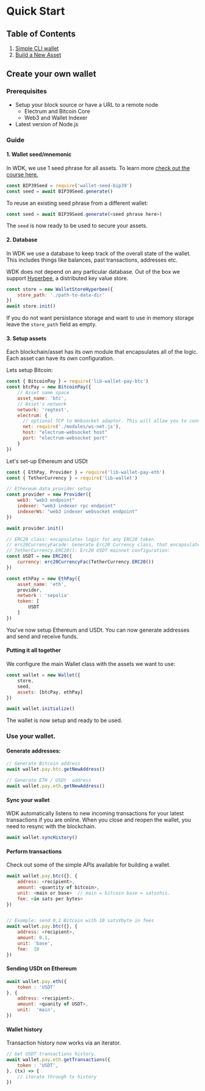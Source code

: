 
# Quick Start


## Table of Contents
1. [Simple CLI wallet](#create-your-own-wallet)
2. [Build a New Asset](./new-asset.md)

## Create your own wallet

### Prerequisites
- Setup your block source or have a URL to a remote node
    - Electrum and Bitcoin Core
    - Web3 and Wallet Indexer
- Latest version of Node.js

### Guide

#### 1. Wallet seed/mnemonic
In WDK, we use 1 seed phrase for all assets. To learn more [check out the course here.](https://planb.network/en/courses/cyp201)


```javascript
const BIP39Seed = require('wallet-seed-bip39')
const seed = await BIP39Seed.generate()
```

To reuse an existing seed phrase from a different wallet:
```javascript
const seed = await BIP39Seed.generate(<seed phrase here>)
```

The `seed` is now ready to be used to secure your assets.

#### 2. Database

In WDK we use a database to keep track of the overall state of the wallet. This includes things like balances, past transactions, addresses etc.

WDK does not depend on any particular database. Out of the box we support [Hyperbee](https://github.com/holepunchto/hyperbee), a distributed key value store.

```javascript
const store = new WalletStoreHyperbee({
    store_path: './path-to-data-dir'
})
await store.init()
```

If you do not want persistance storage and want to use in memory storage leave the `store_path` field as empty.

#### 3. Setup assets
Each blockchain/asset has its own module that encapsulates all of the logic. Each asset can have its own configuration.


Lets setup Bitcoin:
```javascript
const { BitcoinPay } = require('lib-wallet-pay-btc')
const btcPay = new BitcoinPay({
    // Asset name space
    asset_name: 'btc',
    // Asset's network
    network: 'regtest',
    electrum: {
      // optional TCP to Websocket adaptor. This will allow you to connect to a websocket electrum node
      net: require('./modules/ws-net.js'),
      host: "electrum-websocket host"
      port: "electrum-websocket port"
    }
})

```

Let's set-up Ethereum and USDt
```javascript
const { EthPay, Provider } = require('lib-wallet-pay-eth')
const { TetherCurrency } = require('lib-wallet')

// Ethereum data provider setup
const provider = new Provider({
    web3: "web3 endpoint" 
    indexer: "web3 indexer rpc endpoint"
    indexerWs: "web3 indexer websocket endpoint"
})

await provider.init()

// ERC20 class: encapsulates logic for any ERC20 token
// erc20CurrencyFacade: Generate Erc20 Currency class, that encapsulates params like contract address for an ERC 20
// TetherCurrency.ERC20(): Erc20 USDT mainnet configuration:
const USDT = new ERC20({
    currency: erc20CurrencyFac(TetherCurrency.ERC20())
})

const ethPay = new EthPay({
    asset_name: 'eth',
    provider,
    network : 'sepolia'
    token: [
        USDT
    ]
})

```

You've now setup Ethereum and USDt. You can now generate addresses and send and receive funds.

#### Putting it all together

We configure the main Wallet class with the assets we want to use:

```javascript
const wallet = new Wallet({
    store,
    seed,
    assets: [btcPay, ethPay]
})

await wallet.initialize()
```

The wallet is now setup and ready to be used.

### Use your wallet.

#### Generate addresses:

```javascript
// Generate Bitcoin address
await wallet.pay.btc.getNewAddress()

// Generate ETH / USDt  address
await wallet.pay.eth.getNewAddress()
```

#### Sync your wallet

WDK automatically listens to new incoming transactions for your latest transactions if you are online. When you close and reopen the wallet, you need to resync with the blockchain.

```javascript
await wallet.syncHistory()
```

#### Perform transactions

Check out some of the simple APIs available for building a wallet.


```javascript
await wallet.pay.btc({}, {
    address: <recipient>,
    amount: <quantity of bitcoin>,
    unit: <main or base>  // main = bitcoin base = satoshis. 
    fee: <in sats per bytes>
})


// Example: send 0,1 Bitcoin with 10 satsVbyte in fees
await wallet.pay.btc({}, {
    address: <recipient>,
    amount: 0.1,
    unit: 'base',
    fee:  10
})

```

#### Sending USDt on Ethereum 

```javascript
await wallet.pay.eth({
    token : 'USDT'
}, {
    address: <recipient>,
    amount: <quanity of USDT>,
    unit:  'main',
})
```


#### Wallet history

Transaction history now works via an iterator.

```javascript
// Get USDT transactions history.
await wallet.pay.eth.getTransactions({
    token : 'USDT',
}, (tx) => {
    // iterate through tx history
})
```

